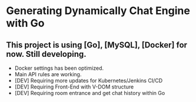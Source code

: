 # Generating Dynamically Chat Engine with Go
## This project is using [Go], [MySQL], [Docker] for now. Still developing.
- Docker settings has been optimized.
- Main API rules are working.
- [DEV] Requiring more updates for Kubernetes/Jenkins CI/CD 
- [DEV] Requiring Front-End with V-DOM structure
- [DEV] Requiring room entrance and get chat history within Go